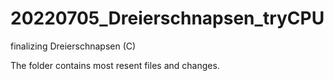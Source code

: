 # 20220705_Dreierschnapsen_tryCPU
finalizing Dreierschnapsen (C)

The folder contains most resent files and changes.

